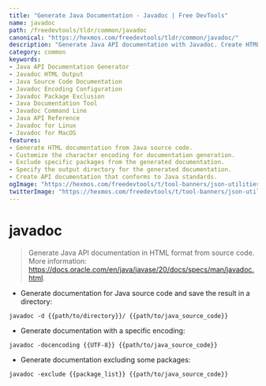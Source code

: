 ```yaml
---
title: "Generate Java Documentation - Javadoc | Free DevTools"
name: javadoc
path: /freedevtools/tldr/common/javadoc
canonical: "https://hexmos.com/freedevtools/tldr/common/javadoc/"
description: "Generate Java API documentation with Javadoc. Create HTML documentation from source code, customize encoding, and exclude packages. Free online tool, no registration required."
category: common
keywords:
- Java API Documentation Generator
- Javadoc HTML Output
- Java Source Code Documentation
- Javadoc Encoding Configuration
- Javadoc Package Exclusion
- Java Documentation Tool
- Javadoc Command Line
- Java API Reference
- Javadoc for Linux
- Javadoc for MacOS
features:
- Generate HTML documentation from Java source code.
- Customize the character encoding for documentation generation.
- Exclude specific packages from the generated documentation.
- Specify the output directory for the generated documentation.
- Create API documentation that conforms to Java standards.
ogImage: "https://hexmos.com/freedevtools/t/tool-banners/json-utilities-banner.png"
twitterImage: "https://hexmos.com/freedevtools/t/tool-banners/json-utilities-banner.png"
---
```


# javadoc

> Generate Java API documentation in HTML format from source code.
> More information: <https://docs.oracle.com/en/java/javase/20/docs/specs/man/javadoc.html>.

- Generate documentation for Java source code and save the result in a directory:

`javadoc -d {{path/to/directory}}/ {{path/to/java_source_code}}`

- Generate documentation with a specific encoding:

`javadoc -docencoding {{UTF-8}} {{path/to/java_source_code}}`

- Generate documentation excluding some packages:

`javadoc -exclude {{package_list}} {{path/to/java_source_code}}`
